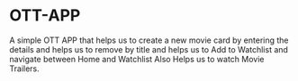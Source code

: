 # OTT-APP
A simple OTT APP that helps us to create a new movie card by entering the details and helps us to remove by title and helps us to Add to Watchlist and navigate  between Home and Watchlist  Also Helps us to  watch Movie Trailers.
